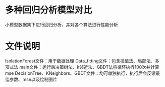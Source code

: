 # 多种回归分析模型对比
小模型数据集下进行回归分析，并对各个算法进行性能分析

# 文件说明
IsolationForest文件：用于数据处理
Data_fitting文件：包含插值法、局部法、多项式法
main文件：运行后决策树法、k邻近法、GBDT法将循环执行100次并计算mse
DecisionTree、KNeighbors、GBDT文件：均可单独执行，执行后会反馈最佳参数、mse以及绘制图片
